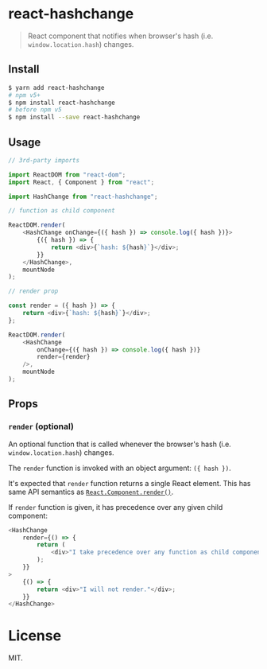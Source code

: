 react-hashchange
================

> React component that notifies when browser's hash (i.e. `window.location.hash`) changes.

## Install

```sh
$ yarn add react-hashchange
# npm v5+
$ npm install react-hashchange
# before npm v5
$ npm install --save react-hashchange
```

## Usage


```js
// 3rd-party imports

import ReactDOM from "react-dom";
import React, { Component } from "react";

import HashChange from "react-hashchange";

// function as child component

ReactDOM.render(
    <HashChange onChange={({ hash }) => console.log({ hash })}>
        {({ hash }) => {
            return <div>{`hash: ${hash}`}</div>;
        }}
    </HashChange>,
    mountNode
);

// render prop

const render = ({ hash }) => {
    return <div>{`hash: ${hash}`}</div>;
};

ReactDOM.render(
    <HashChange
        onChange={({ hash }) => console.log({ hash })}
        render={render}
    />,
    mountNode
);

```


## Props

### `render` (optional)

An optional function that is called whenever the browser's hash (i.e. `window.location.hash`) changes.

The `render` function is invoked with an object argument: `({ hash })`.

 It's expected that `render` function returns a single React element.
This has same API semantics as [`React.Component.render()`](https://facebook.github.io/react/docs/react-component.html#render).

If `render` function is given, it has precedence over any given child component:

```js
<HashChange
    render={() => {
        return (
            <div>"I take precedence over any function as child component."</div>
        );
    }}
>
    {() => {
        return <div>"I will not render."</div>;
    }}
</HashChange>
```


License
=======

MIT.

